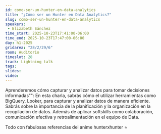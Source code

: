 ```yaml
---
id: como-ser-un-hunter-en-data-analytics
title: "¿Cómo ser un Hunter en Data Analytics?"
slug: como-ser-un-hunter-en-data-analytics
speakers:
 - Elizabeth Sánchez
time_start: 2025-10-23T17:41:00-06:00
time_end: 2025-10-23T17:47:00-06:00
day: h1-2025
gridarea: "28/2/29/6"
room: Auditorio
timeslot: 28
track: Lightning talk
tags:
slides: 
video:
---
```


Aprenderemos cómo capturar y analizar datos para tomar decisiones informadas"": En esta charla, sabrás cómo el utilizar herramientas como BigQuery, Looker, para capturar y analizar datos de manera eficiente. Sabrás sobre la importancia de la planificación y la organización en la recopilación de datos. Además de aplicar softskills como colaboración, comunicación efectiva y retroalimentación en el equipo de Data.

Todo con fabulosas referencias del anime hunterxhunter ⭐